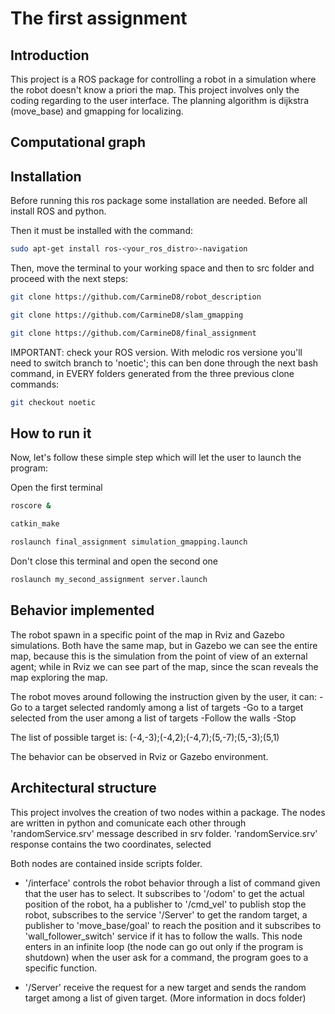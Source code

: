 
# The first assignment

## Introduction
	
This project is a ROS package for controlling a robot in a simulation where the robot doesn't know a priori the map.
This project involves only the coding regarding to the user interface.
The planning algorithm is dijkstra (move_base) and gmapping for localizing.

## Computational graph







## Installation

Before running this ros package some installation are needed.
Before all install ROS and python.

Then it must be installed  with the command:

```bash
sudo apt-get install ros-<your_ros_distro>-navigation
```

Then, move the terminal to your working space and then to src folder and proceed with the next steps:

```bash
git clone https://github.com/CarmineD8/robot_description
```

```bash
git clone https://github.com/CarmineD8/slam_gmapping
```

```bash
git clone https://github.com/CarmineD8/final_assignment
```

IMPORTANT: check your ROS version. With melodic ros versione you'll need to switch branch to 'noetic'; this can ben done through the next bash command, in EVERY folders generated from the three previous clone commands:

```bash
git checkout noetic
```

## How to run it

Now, let's follow these simple step which will let the user to launch the program:

Open the first terminal

```bash
roscore &
```

```bash
catkin_make
```

```bash
roslaunch final_assignment simulation_gmapping.launch
```

Don't close this terminal and open the second one

```bash
roslaunch my_second_assignment server.launch
```

## Behavior implemented

The robot spawn in a specific point of the map in Rviz and Gazebo simulations.
Both have the same map, but in Gazebo we can see the entire map, because this is the simulation from the point of view of an external agent; while in Rviz we can see part of the map, since the scan reveals the map exploring the map.

The robot moves around following the instruction given by the user, it can:
-Go to a target selected randomly among a list of targets
-Go to a target selected from the user among a list of targets 
-Follow the walls
-Stop

The list of possible target is: (-4,-3);(-4,2);(-4,7);(5,-7);(5,-3);(5,1)

The behavior can be observed in Rviz or Gazebo environment.

## Architectural structure

This project involves the creation of two nodes within a package.
The nodes are written in python and comunicate each other through 'randomService.srv' message described in srv folder.
'randomService.srv' response contains the two coordinates, selected 

Both nodes are contained inside scripts folder.
- '/interface' controls the robot behavior through a list of command given that the user has to select. 
It subscribes to '/odom' to get the actual position of the robot, ha a publisher to '/cmd_vel' to publish stop the robot, subscribes to the service '/Server' to get the random target, a publisher to 'move_base/goal' to reach the position and  it subscribes to 'wall_follower_switch' service if it has to follow the walls.
This node enters in an infinite loop (the node can go out only if the program is shutdown) when the user ask for a command, the program goes to a specific function.

- '/Server' receive the request for a new target and sends the random target among a list of given target.
(More information in docs folder)




















